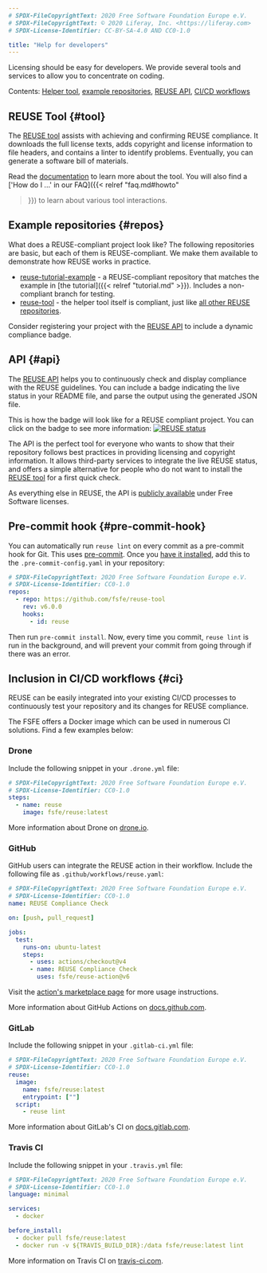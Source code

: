 ```yaml
---
# SPDX-FileCopyrightText: 2020 Free Software Foundation Europe e.V.
# SPDX-FileCopyrightText: © 2020 Liferay, Inc. <https://liferay.com>
# SPDX-License-Identifier: CC-BY-SA-4.0 AND CC0-1.0

title: "Help for developers"
---
```


Licensing should be easy for developers. We provide several tools and services to allow you to concentrate on coding.

Contents: [Helper tool](#tool), [example repositories](#repos), [REUSE API](#api), [CI/CD workflows](#ci)


## REUSE Tool {#tool}

The [REUSE tool](https://github.com/fsfe/reuse-tool) assists with achieving and
confirming REUSE compliance. It downloads the full license texts, adds copyright
and license information to file headers, and contains a linter to identify
problems. Eventually, you can generate a software bill of materials.

Read the [documentation](https://reuse.readthedocs.io) to learn more about the
tool. You will also find a ['How do I ...' in our FAQ]({{< relref "faq.md#howto"
>}}) to learn about various tool interactions.

## Example repositories {#repos}

What does a REUSE-compliant project look like? The following repositories are basic, but each of them is REUSE-compliant. We make them available to demonstrate how REUSE works in practice.

- [reuse-tutorial-example](https://codeberg.org/fsfe/reuse-tutorial-example) - a
  REUSE-compliant repository that matches the example in [the tutorial]({{<
  relref "tutorial.md" >}}). Includes a non-compliant branch for testing.
- [reuse-tool](https://github.com/fsfe/reuse-tool) - the helper tool itself is
  compliant, just like [all other REUSE
  repositories](https://git.fsfe.org/reuse/).

Consider registering your project with the [REUSE API](#api) to include a
dynamic compliance badge.

## API {#api}

The [REUSE API](https://api.reuse.software) helps you to continuously check and
display compliance with the REUSE guidelines. You can include a badge indicating
the live status in your README file, and parse the output using the generated
JSON file.

This is how the badge will look like for a REUSE compliant project. You can
click on the badge to see more information: [![REUSE
status](https://api.reuse.software/badge/git.fsfe.org/reuse/api)](https://api.reuse.software/info/git.fsfe.org/reuse/api)

The API is the perfect tool for everyone who wants to show that their repository
follows best practices in providing licensing and copyright information. It
allows third-party services to integrate the live REUSE status, and offers a
simple alternative for people who do not want to install the [REUSE tool](#tool)
for a first quick check.

As everything else in REUSE, the API is [publicly
available](https://git.fsfe.org/reuse/api) under Free Software licenses.

## Pre-commit hook {#pre-commit-hook}

You can automatically run `reuse lint` on every commit as a pre-commit hook for
Git. This uses [pre-commit](https://pre-commit.com/). Once you [have it
installed](https://pre-commit.com/#install), add this to the
`.pre-commit-config.yaml` in your repository:

```yaml
# SPDX-FileCopyrightText: 2020 Free Software Foundation Europe e.V.
# SPDX-License-Identifier: CC0-1.0
repos:
  - repo: https://github.com/fsfe/reuse-tool
    rev: v6.0.0
    hooks:
      - id: reuse
```

Then run `pre-commit install`. Now, every time you commit, `reuse lint` is run
in the background, and will prevent your commit from going through if there was
an error.

## Inclusion in CI/CD workflows {#ci}

REUSE can be easily integrated into your existing CI/CD processes to continuously test your repository and its changes for REUSE compliance.

The FSFE offers a Docker image which can be used in numerous CI solutions. Find a few examples below:

### Drone

Include the following snippet in your `.drone.yml` file:

```yaml
# SPDX-FileCopyrightText: 2020 Free Software Foundation Europe e.V.
# SPDX-License-Identifier: CC0-1.0
steps:
  - name: reuse
    image: fsfe/reuse:latest
```

More information about Drone on [drone.io](https://drone.io).

### GitHub

GitHub users can integrate the REUSE action in their workflow. Include the
following file as `.github/workflows/reuse.yaml`:

```yaml
# SPDX-FileCopyrightText: 2020 Free Software Foundation Europe e.V.
# SPDX-License-Identifier: CC0-1.0
name: REUSE Compliance Check

on: [push, pull_request]

jobs:
  test:
    runs-on: ubuntu-latest
    steps:
      - uses: actions/checkout@v4
      - name: REUSE Compliance Check
        uses: fsfe/reuse-action@v6
```

Visit the [action's marketplace
page](https://github.com/marketplace/actions/reuse-compliance-check) for more
usage instructions.

More information about GitHub Actions on
[docs.github.com](https://docs.github.com/en/actions/).

### GitLab

Include the following snippet in your `.gitlab-ci.yml` file:

```yaml
# SPDX-FileCopyrightText: 2020 Free Software Foundation Europe e.V.
# SPDX-License-Identifier: CC0-1.0
reuse:
  image:
    name: fsfe/reuse:latest
    entrypoint: [""]
  script:
    - reuse lint
```

More information about GitLab's CI on
[docs.gitlab.com](https://docs.gitlab.com/ce/ci/).

### Travis CI

Include the following snippet in your `.travis.yml` file:

```yaml
# SPDX-FileCopyrightText: 2020 Free Software Foundation Europe e.V.
# SPDX-License-Identifier: CC0-1.0
language: minimal

services:
  - docker

before_install:
  - docker pull fsfe/reuse:latest
  - docker run -v ${TRAVIS_BUILD_DIR}:/data fsfe/reuse:latest lint
```

More information on Travis CI on [travis-ci.com](https://travis-ci.com).
